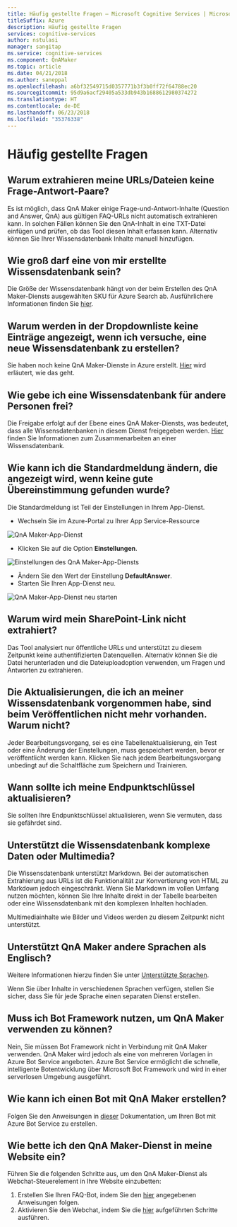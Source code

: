 ```yaml
---
title: Häufig gestellte Fragen – Microsoft Cognitive Services | Microsoft Docs
titleSuffix: Azure
description: Häufig gestellte Fragen
services: cognitive-services
author: nstulasi
manager: sangitap
ms.service: cognitive-services
ms.component: QnAMaker
ms.topic: article
ms.date: 04/21/2018
ms.author: saneppal
ms.openlocfilehash: a6bf32549715d0357771b3f3b0ff72f64788ec20
ms.sourcegitcommit: 95d9a6acf29405a533db943b1688612980374272
ms.translationtype: HT
ms.contentlocale: de-DE
ms.lasthandoff: 06/23/2018
ms.locfileid: "35376338"
---
```

# <a name="frequently-asked-questions"></a>Häufig gestellte Fragen

## <a name="why-is-my-urlsfiles-is-not-extracting-question-answer-pairs"></a>Warum extrahieren meine URLs/Dateien keine Frage-Antwort-Paare?

Es ist möglich, dass QnA Maker einige Frage-und-Antwort-Inhalte (Question and Answer, QnA) aus gültigen FAQ-URLs nicht automatisch extrahieren kann. In solchen Fällen können Sie den QnA-Inhalt in eine TXT-Datei einfügen und prüfen, ob das Tool diesen Inhalt erfassen kann. Alternativ können Sie Ihrer Wissensdatenbank Inhalte manuell hinzufügen.

## <a name="how-large-a-knowledge-base-can-i-create"></a>Wie groß darf eine von mir erstellte Wissensdatenbank sein?

Die Größe der Wissensdatenbank hängt von der beim Erstellen des QnA Maker-Diensts ausgewählten SKU für Azure Search ab. Ausführlichere Informationen finden Sie [hier](./Tutorials/choosing-capacity-qnamaker-deployment.md).

## <a name="why-do-i-not-see-anything-in-the-drop-down-for-when-i-try-to-create-a-new-knowledge-base"></a>Warum werden in der Dropdownliste keine Einträge angezeigt, wenn ich versuche, eine neue Wissensdatenbank zu erstellen?

Sie haben noch keine QnA Maker-Dienste in Azure erstellt. [Hier](./How-To/set-up-qnamaker-service-azure.md) wird erläutert, wie das geht.

## <a name="how-do-i-share-a-knowledge-base-with-other"></a>Wie gebe ich eine Wissensdatenbank für andere Personen frei?

Die Freigabe erfolgt auf der Ebene eines QnA Maker-Diensts, was bedeutet, dass alle Wissensdatenbanken in diesem Dienst freigegeben werden. [Hier](./How-To/collaborate-knowledge-base.md) finden Sie Informationen zum Zusammenarbeiten an einer Wissensdatenbank.

## <a name="how-can-i-change-the-default-message-when-no-good-match-is-found"></a>Wie kann ich die Standardmeldung ändern, die angezeigt wird, wenn keine gute Übereinstimmung gefunden wurde?

Die Standardmeldung ist Teil der Einstellungen in Ihrem App-Dienst.
- Wechseln Sie im Azure-Portal zu Ihrer App Service-Ressource

![QnA Maker-App-Dienst](./media/qnamaker-faq/qnamaker-resource-list-appservice.png)
- Klicken Sie auf die Option **Einstellungen**.

![Einstellungen des QnA Maker-App-Diensts](./media/qnamaker-faq/qnamaker-appservice-settings.png)
- Ändern Sie den Wert der Einstellung **DefaultAnswer**.
- Starten Sie Ihren App-Dienst neu.

![QnA Maker-App-Dienst neu starten](./media/qnamaker-faq/qnamaker-appservice-restart.png)

## <a name="why-is-my-sharepoint-link-not-getting-extracted"></a>Warum wird mein SharePoint-Link nicht extrahiert?

Das Tool analysiert nur öffentliche URLs und unterstützt zu diesem Zeitpunkt keine authentifizierten Datenquellen. Alternativ können Sie die Datei herunterladen und die Dateiuploadoption verwenden, um Fragen und Antworten zu extrahieren.


## <a name="the-updates-that-i-made-to-my-knowledge-base-are-not-reflected-on-publish-why-not"></a>Die Aktualisierungen, die ich an meiner Wissensdatenbank vorgenommen habe, sind beim Veröffentlichen nicht mehr vorhanden. Warum nicht?

Jeder Bearbeitungsvorgang, sei es eine Tabellenaktualisierung, ein Test oder eine Änderung der Einstellungen, muss gespeichert werden, bevor er veröffentlicht werden kann. Klicken Sie nach jedem Bearbeitungsvorgang unbedingt auf die Schaltfläche zum Speichern und Trainieren.

## <a name="when-should-i-refresh-my-endpoint-keys"></a>Wann sollte ich meine Endpunktschlüssel aktualisieren?

Sie sollten Ihre Endpunktschlüssel aktualisieren, wenn Sie vermuten, dass sie gefährdet sind.

## <a name="does-the-knowledge-base-support-rich-data-or-multimedia"></a>Unterstützt die Wissensdatenbank komplexe Daten oder Multimedia?

Die Wissensdatenbank unterstützt Markdown. Bei der automatischen Extrahierung aus URLs ist die Funktionalität zur Konvertierung von HTML zu Markdown jedoch eingeschränkt. Wenn Sie Markdown im vollen Umfang nutzen möchten, können Sie Ihre Inhalte direkt in der Tabelle bearbeiten oder eine Wissensdatenbank mit den komplexen Inhalten hochladen.

Multimediainhalte wie Bilder und Videos werden zu diesem Zeitpunkt nicht unterstützt.

## <a name="does-qna-maker-support-non-english-languages"></a>Unterstützt QnA Maker andere Sprachen als Englisch?

Weitere Informationen hierzu finden Sie unter [Unterstützte Sprachen](./Overview/languages-supported.md).

Wenn Sie über Inhalte in verschiedenen Sprachen verfügen, stellen Sie sicher, dass Sie für jede Sprache einen separaten Dienst erstellen.

## <a name="do-i-need-to-use-bot-framework-in-order-to-use-qna-maker"></a>Muss ich Bot Framework nutzen, um QnA Maker verwenden zu können?

Nein, Sie müssen Bot Framework nicht in Verbindung mit QnA Maker verwenden. QnA Maker wird jedoch als eine von mehreren Vorlagen in Azure Bot Service angeboten. Azure Bot Service ermöglicht die schnelle, intelligente Botentwicklung über Microsoft Bot Framework und wird in einer serverlosen Umgebung ausgeführt.

## <a name="how-can-i-create-a-bot-with-qna-maker"></a>Wie kann ich einen Bot mit QnA Maker erstellen?

Folgen Sie den Anweisungen in [dieser](./Tutorials/create-qna-bot.md) Dokumentation, um Ihren Bot mit Azure Bot Service zu erstellen.

## <a name="how-do-i-embed-the-qna-maker-service-in-my-website"></a>Wie bette ich den QnA Maker-Dienst in meine Website ein?

Führen Sie die folgenden Schritte aus, um den QnA Maker-Dienst als Webchat-Steuerelement in Ihre Website einzubetten:

1. Erstellen Sie Ihren FAQ-Bot, indem Sie den [hier](./Tutorials/create-qna-bot.md) angegebenen Anweisungen folgen.
2. Aktivieren Sie den Webchat, indem Sie die [hier](https://docs.microsoft.com/en-us/azure/bot-service/bot-service-channel-connect-webchat) aufgeführten Schritte ausführen.


